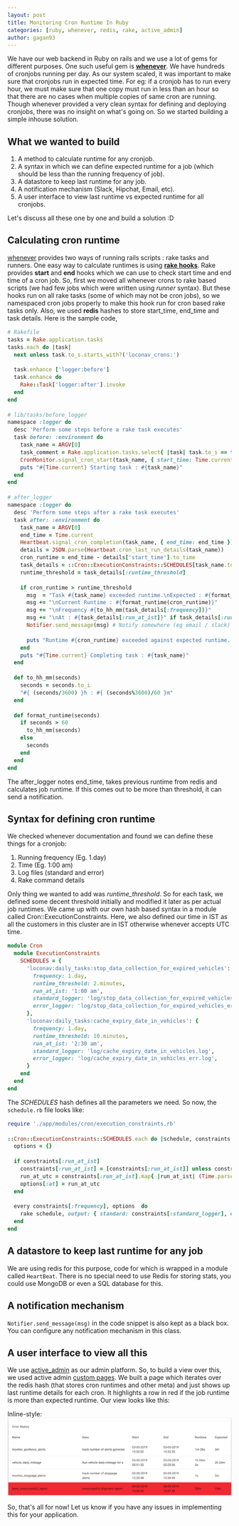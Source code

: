 ```yaml
---
layout: post
title: Monitoring Cron Runtime In Ruby
categories: [ruby, whenever, redis, rake, active_admin]
author: gagan93
---
```


We have our web backend in Ruby on rails and we use a lot of gems for different purposes. One such useful gem is **[whenever](https://github.com/javan/whenever)**. We have hundreds of cronjobs running per day. As our system scaled, it was important to make sure that cronjobs run in expected time. For eg: if a cronjob has to run every hour, we must make sure that one copy must run in less than an hour so that there are no cases when multiple copies of same cron are running. Though whenever provided a very clean syntax for defining and deploying cronjobs, there was no insight on what's going on. So we started building a simple inhouse solution.

## What we wanted to build
1. A method to calculate runtime for any cronjob.
2. A syntax in which we can define expected runtime for a job (which should be less than the running frequency of job).
3. A datastore to keep last runtime for any job.
4. A notification mechanism (Slack, Hipchat, Email, etc).
5. A user interface to view last runtime vs expected runtime for all cronjobs.

Let's discuss all these one by one and build a solution :D


## Calculating cron runtime
[whenever](https://github.com/javan/whenever) provides two ways of running rails scripts : rake tasks and runners. One easy way to calculate runtimes is using **[rake hooks](https://medium.com/@ochagata/implementing-global-hooks-for-rake-9a11632731a4)**. Rake provides **start** and **end** hooks which we can use to check start time and end time of a cron job. So, first we moved all whenever crons to rake based scripts (we had few jobs which were written using _runner_ syntax). But these hooks run on all rake tasks (some of which may not be cron jobs), so we namespaced cron jobs properly to make this hook run for cron based rake tasks only. Also, we used **redis** hashes to store start_time, end_time and task details. Here is the sample code,

```ruby
# Rakefile
tasks = Rake.application.tasks
tasks.each do |task|
  next unless task.to_s.starts_with?('loconav_crons:')

  task.enhance ['logger:before']
  task.enhance do
    Rake::Task['logger:after'].invoke
  end
end

# lib/tasks/before_logger
namespace :logger do
  desc 'Perform some steps before a rake task executes'
  task before: :environment do
    task_name = ARGV[0]
    task_comment = Rake.application.tasks.select{ |task| task.to_s == task_name }.first&.comment
    CronMonitor.signal_cron_start(task_name, { start_time: Time.current, description: task_comment }) # stores in redis
    puts "#{Time.current} Starting task : #{task_name}"
  end
end

# after_logger
namespace :logger do
  desc 'Perform some steps after a rake task executes'
  task after: :environment do
    task_name = ARGV[0]
    end_time = Time.current
    Heartbeat.signal_cron_completion(task_name, { end_time: end_time }) # stores in redis
    details = JSON.parse(Heartbeat.cron_last_run_details(task_name))
    cron_runtime = end_time - details['start_time'].to_time
    task_details = ::Cron::ExecutionConstraints::SCHEDULES[task_name.to_sym] # Discussing about this soon
    runtime_threshold = task_details[:runtime_threshold]

    if cron_runtime > runtime_threshold
      msg  = "Task #{task_name} exceeded runtime.\nExpected : #{format_runtime(runtime_threshold)}"
      msg += "\nCurrent Runtime : #{format_runtime(cron_runtime)}"
      msg += "\nFrequency #{to_hh_mm(task_details[:frequency])}"
      msg += "\nAt : #{task_details[:run_at_ist]}" if task_details[:run_at_ist].present?
      Notifier.send_message(msg) # Notify somewhere (eg email / slack)

      puts "Runtime #{cron_runtime} exceeded against expected runtime. Notified via webhook"
    end
    puts "#{Time.current} Completing task : #{task_name}"
  end

  def to_hh_mm(seconds)
    seconds = seconds.to_i
    "#{ (seconds/3600) }h : #{ (seconds%3600)/60 }m"
  end

  def format_runtime(seconds)
    if seconds > 60
      to_hh_mm(seconds)
    else
      seconds
    end
  end
end
```

The after_logger notes end_time, takes previous runtime from redis and calculates job runtime. If this comes out to be more than threshold, it can send a notification.


## Syntax for defining cron runtime
We checked whenever documentation and found we can define these things for a cronjob:

1. Running frequency (Eg. 1.day)
2. Time (Eg. 1:00 am)
3. Log files (standard and error)
4. Rake command details

Only thing we wanted to add was _runtime_threshold_. So for each task, we defined some decent threshold initially and modified it later as per actual job runtimes. We came up with our own hash based syntax in a module called Cron::ExecutionConstraints. Here, we also defined our time in IST as all the customers in this cluster are in IST otherwise whenever accepts UTC time.

```ruby
module Cron
  module ExecutionConstraints
    SCHEDULES = {
      'loconav:daily_tasks:stop_data_collection_for_expired_vehicles': {
        frequency: 1.day,
        runtime_threshold: 2.minutes,
        run_at_ist: '1:00 am',
        standard_logger: 'log/stop_data_collection_for_expired_vehicles.log',
        error_logger: 'log/stop_data_collection_for_expired_vehicles_err.log',
      },
      'loconav:daily_tasks:cache_expiry_date_in_vehicles': {
        frequency: 1.day,
        runtime_threshold: 10.minutes,
        run_at_ist: '2:30 am',
        standard_logger: 'log/cache_expiry_date_in_vehicles.log',
        error_logger: 'log/cache_expiry_date_in_vehicles_err.log',
      }
    end
  end
end
```

The _SCHEDULES_ hash defines all the parameters we need. So now, the `schedule.rb` file looks like:

```ruby
require './app/modules/cron/execution_constraints.rb'

::Cron::ExecutionConstraints::SCHEDULES.each do |schedule, constraints|
  options = {}

  if constraints[:run_at_ist]
    constraints[:run_at_ist] = [constraints[:run_at_ist]] unless constraints[:run_at_ist].is_a? Array
    run_at_utc = constraints[:run_at_ist].map{ |run_at_ist| (Time.parse(run_at_ist) - 19800).strftime('%H:%M %P') }
    options[:at] = run_at_utc
  end

  every constraints[:frequency], options  do
    rake schedule, output: { standard: constraints[:standard_logger], error: constraints[:error_logger] }
  end
end
```


## A datastore to keep last runtime for any job
We are using redis for this purpose, code for which is wrapped in a module called `HeartBeat`. There is no special need to use Redis for storing stats, you could use MongoDB or even a SQL database for this.


## A notification mechanism
`Notifier.send_message(msg)` in the code snippet is also kept as a black box. You can configure any notification mechanism in this class.


## A user interface to view all this
We use [active_admin](https://github.com/activeadmin/activeadmin) as our admin platform. So, to build a view over this, we used active admin [custom pages](https://activeadmin.info/10-custom-pages.html). We built a page which iterates over the redis hash (that stores cron runtimes and other meta) and just shows up last runtime details for each cron. It highlights a row in red if the job runtime is more than expected runtime. Our view looks like this:

Inline-style:
![alt text](https://github.com/loconav-tech/blog/blob/master/images/blog_2/sample_view_active_admin.png?raw=true)

So, that's all for now! Let us know if you have any issues in implementing this for your application.
